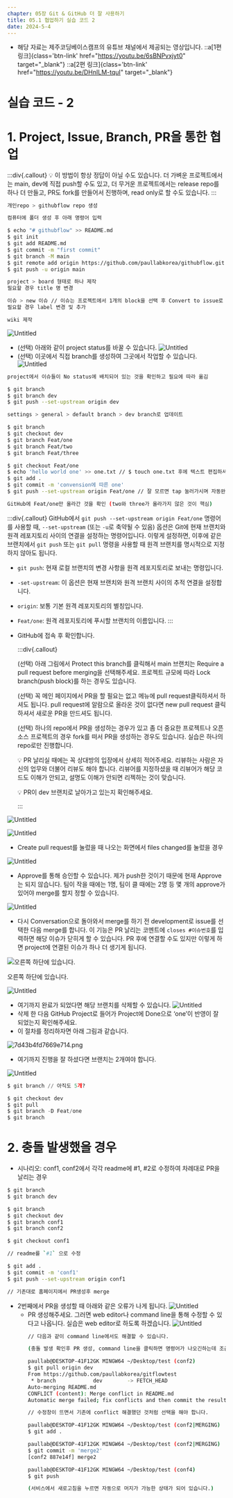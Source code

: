 ```yaml
---
chapter: 05장 Git & GitHub 더 잘 사용하기
title: 05.1 협업하기 실습 코드 2
date: 2024-5-4
---
```


- 해당 자료는 제주코딩베이스캠프의 유튜브 채널에서 제공되는 영상입니다.
  ::a[1편 링크]{class='btn-link' href="https://youtu.be/6sBNPvxjyt0" target="\_blank"}
  ::a[2편 링크]{class='btn-link' href="https://youtu.be/DHnILM-tquI" target="\_blank"}

# 실습 코드 - 2

# 1. Project, Issue, Branch, PR을 통한 협업

:::div{.callout}
💡 이 방법이 항상 정답이 아닐 수도 있습니다. 더 가벼운 프로젝트에서는 main, dev에 직접 push할 수도 있고, 더 무거운 프로젝트에서는 release repo를 하나 더 만들고, PR도 fork를 만들어서 진행하며, read only로 할 수도 있습니다.
:::

```bash
개인repo > githubflow repo 생성

컴퓨터에 폴더 생성 후 아래 명령어 입력

$ echo "# githubflow" >> README.md
$ git init
$ git add README.md
$ git commit -m "first commit"
$ git branch -M main
$ git remote add origin https://github.com/paullabkorea/githubflow.git
$ git push -u origin main

project > board 형태로 하나 제작
필요할 경우 title 명 변경

이슈 > new 이슈 // 이슈는 프로젝트에서 1개의 block을 선택 후 Convert to issue로 바꿀 수 있습니다.
필요할 경우 label 변경 및 추가

wiki 제작
```

![Untitled](/images/github/chapter05-2/Untitled.png)

- (선택) 아래와 같이 project status를 바꿀 수 있습니다.
  ![Untitled](/images/github/chapter05-2/Untitled%201.png)
- (선택) 이곳에서 직접 branch를 생성하여 그곳에서 작업할 수 있습니다.
  ![Untitled](/images/github/chapter05-2/Untitled%202.png)

```bash
project에서 이슈들이 No status에 배치되어 있는 것을 확인하고 필요에 따라 옮김

$ git branch
$ git branch dev
$ git push --set-upstream origin dev

settings > general > default branch > dev branch로 업데이트

$ git branch
$ git checkout dev
$ git branch Feat/one
$ git branch Feat/two
$ git branch Feat/three

$ git checkout Feat/one
$ echo 'hello world one' >> one.txt // $ touch one.txt 후에 텍스트 편집하셔도 됩니다.
$ git add .
$ git commit -m 'convension에 따른 one'
$ git push --set-upstream origin Feat/one // 잘 모르면 tap 눌러가시며 자동완성

GitHub에 Feat/one만 올라간 것을 확인 (two와 three가 올라가지 않은 것이 핵심)
```

:::div{.callout}
GitHub에서 `git push --set-upstream origin Feat/one` 명령어를 사용할 때, `--set-upstream` (또는 `-u`로 축약될 수 있음) 옵션은 Git에 현재 브랜치와 원격 레포지토리 사이의 연결을 설정하는 명령어입니다. 이렇게 설정하면, 이후에 같은 브랜치에서 `git push` 또는 `git pull` 명령을 사용할 때 원격 브랜치를 명시적으로 지정하지 않아도 됩니다.

- `git push`: 현재 로컬 브랜치의 변경 사항을 원격 레포지토리로 보내는 명령입니다.
- `-set-upstream`: 이 옵션은 현재 브랜치와 원격 브랜치 사이의 추적 연결을 설정합니다.
- `origin`: 보통 기본 원격 레포지토리의 별칭입니다.
- `Feat/one`: 원격 레포지토리에 푸시할 브랜치의 이름입니다.
  :::

- GitHub에 접속 후 확인합니다.

  :::div{.callout}

  (선택) 아래 그림에서 Protect this branch를 클릭해서 main 브랜치는 Require a pull request before merging을 선택해주세요. 프로젝트 규모에 따라 Lock branch(push block)를 하는 경우도 있습니다.

  (선택) 꼭 메인 페이지에서 PR을 할 필요는 없고 메뉴에 pull request클릭하셔서 하셔도 됩니다. pull request에 알람으로 올라온 것이 없다면 new pull request 클릭하셔서 새로운 PR을 만드셔도 됩니다.

  (선택) 하나의 repo에서 PR을 생성하는 경우가 있고 좀 더 중요한 프로젝트나 오픈소스 프로젝트의 경우 fork를 떠서 PR을 생성하는 경우도 있습니다. 실습은 하나의 repo로만 진행합니다.

  💡 PR 날리실 때에는 꼭 상대방의 입장에서 상세히 적어주세요. 리뷰하는 사람은 자신의 업무와 더불어 리뷰도 해야 합니다. 리뷰어를 지정하셨을 때 리뷰어가 해당 코드도 이해가 안되고, 설명도 이해가 안되면 리젝하는 것이 맞습니다.

  💡 PR이 dev 브랜치로 날아가고 있는지 확인해주세요.

  :::

![Untitled](/images/github/chapter05-2/Untitled%203.png)

![Untitled](/images/github/chapter05-2/Untitled%204.png)

- Create pull request를 눌렀을 때 나오는 화면에서 files changed를 눌렀을 경우

![Untitled](/images/github/chapter05-2/Untitled%205.png)

- Approve를 통해 승인할 수 있습니다. 제가 push한 것이기 때문에 현재 Approve는 되지 않습니다. 팀이 작을 때에는 1명, 팀이 클 때에는 2명 등 몇 개의 approve가 있어야 merge를 할지 정할 수 있습니다.

![Untitled](/images/github/chapter05-2/Untitled%206.png)

- 다시 Conversation으로 돌아와서 merge를 하기 전 development로 issue를 선택한 다음 merge를 합니다. 이 기능은 PR 날리는 코멘트에 `closes #이슈번호`를 입력하면 해당 이슈가 닫히게 할 수 있습니다. PR 후에 연결할 수도 있지만 이렇게 하면 project에 연결된 이슈가 하나 더 생기게 됩니다.

![오른쪽 하단에 있습니다.](/images/github/chapter05-2/Untitled%207.png)

오른쪽 하단에 있습니다.

![Untitled](/images/github/chapter05-2/Untitled%208.png)

- 여기까지 완료가 되었다면 해당 브랜치를 삭제할 수 있습니다.
  ![Untitled](/images/github/chapter05-2/Untitled%209.png)
- 삭제 한 다음 GitHub Project로 들어가 Project에 Done으로 ‘one’이 반영이 잘 되었는지 확인해주세요.
- 이 절차를 정리하자면 아래 그림과 같습니다.

![7d43b4fd7669e714.png](/images/github/chapter05-2/7d43b4fd7669e714.png)

- 여기까지 진행을 잘 하셨다면 브랜치는 2개여야 합니다.

![Untitled](/images/github/chapter05-2/Untitled%2010.png)

```python
$ git branch // 아직도 5개?

$ git checkout dev
$ git pull
$ git branch -D Feat/one
$ git branch
```

# 2. 충돌 발생했을 경우

- 시나리오: conf1, conf2에서 각각 readme에 #1, #2로 수정하여 차례대로 PR을 날리는 경우

```bash
$ git branch
$ git branch dev

$ git branch
$ git checkout dev
$ git branch conf1
$ git branch conf2

$ git checkout conf1

// readme를 `#1` 으로 수정

$ git add .
$ git commit -m 'conf1'
$ git push --set-upstream origin conf1

// 기존대로 홈페이지에서 PR생성후 merge
```

- 2번째에서 PR을 생성할 때 아래와 같은 오류가 나게 됩니다.
  ![Untitled](/images/github/chapter05-2/Untitled%2011.png)
  - PR 생성해주세요. 그러면 web editor나 command line을 통해 수정할 수 있다고 나옵니다. 실습은 web editor로 하도록 하겠습니다.
    ![Untitled](/images/github/chapter05-2/Untitled%2012.png)
    ```bash
    // 다음과 같이 command line에서도 해결할 수 있습니다.

    (충돌 발생 확인후 PR 생성, command line을 클릭하면 명령어가 나오긴하는데 조금 다릅니다.)

    paullab@DESKTOP-41F12GK MINGW64 ~/Desktop/test (conf2)
    $ git pull origin dev
    From https://github.com/paullabkorea/gitflowtest
     * branch            dev        -> FETCH_HEAD
    Auto-merging README.md
    CONFLICT (content): Merge conflict in README.md
    Automatic merge failed; fix conflicts and then commit the result.

    // 수정창이 뜨면서 기존에 conflict 해결했던 것처럼 선택을 해야 합니다.

    paullab@DESKTOP-41F12GK MINGW64 ~/Desktop/test (conf2|MERGING)
    $ git add .

    paullab@DESKTOP-41F12GK MINGW64 ~/Desktop/test (conf2|MERGING)
    $ git commit -m 'merge2'
    [conf2 887e14f] merge2

    paullab@DESKTOP-41F12GK MINGW64 ~/Desktop/test (conf4)
    $ git push

    (서비스에서 새로고침을 누르면 자동으로 머지가 가능한 상태가 되어 있습니다.)
    ```
